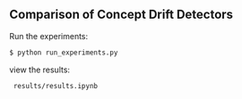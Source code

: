 ## Comparison of Concept Drift Detectors

Run the experiments:

```bash
$ python run_experiments.py
```
view the results:

```
 results/results.ipynb
```
